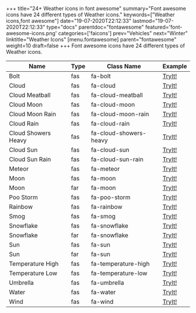 +++
title="24+ Weather icons in font awesome"
summary="Font awesome icons have 24 different types of Weather icons."
keywords=["Weather icons,font awesome"]
date="19-07-2020T22:12:33"
lastmod="19-07-2020T22:12:33"
type="docs"
parentdoc="fontawesome"
featured='font-awesome-icons.png'
categories=['faicons']
prev="Vehicles"
next="Winter"
linktitle="Weather Icons"
[menu.fontawesome]
parent="fontawesome"
weight=10
draft=false
+++
Font awesome icons have 24 different types of Weather icons.<div class='table-responsive'><table class='table'><thead><tr><th>Name</th><th>Type</th><th>Class Name</th><th>Example</th></tr></thead><tbody><tr><td><i class="fas fa-bolt"></i>Bolt</td><td>fas</td><td>fa-bolt</td><td><a href='https://www.angularjswiki.com/fontawesome/fa-bolt/' target='_blank'>TryIt!</a></td></tr><tr><td><i class="fas fa-cloud"></i>Cloud</td><td>fas</td><td>fa-cloud</td><td><a href='https://www.angularjswiki.com/fontawesome/fa-cloud/' target='_blank'>TryIt!</a></td></tr><tr><td><i class="fas fa-cloud-meatball"></i>Cloud Meatball</td><td>fas</td><td>fa-cloud-meatball</td><td><a href='https://www.angularjswiki.com/fontawesome/fa-cloud-meatball/' target='_blank'>TryIt!</a></td></tr><tr><td><i class="fas fa-cloud-moon"></i>Cloud Moon</td><td>fas</td><td>fa-cloud-moon</td><td><a href='https://www.angularjswiki.com/fontawesome/fa-cloud-moon/' target='_blank'>TryIt!</a></td></tr><tr><td><i class="fas fa-cloud-moon-rain"></i>Cloud Moon Rain</td><td>fas</td><td>fa-cloud-moon-rain</td><td><a href='https://www.angularjswiki.com/fontawesome/fa-cloud-moon-rain/' target='_blank'>TryIt!</a></td></tr><tr><td><i class="fas fa-cloud-rain"></i>Cloud Rain</td><td>fas</td><td>fa-cloud-rain</td><td><a href='https://www.angularjswiki.com/fontawesome/fa-cloud-rain/' target='_blank'>TryIt!</a></td></tr><tr><td><i class="fas fa-cloud-showers-heavy"></i>Cloud Showers Heavy</td><td>fas</td><td>fa-cloud-showers-heavy</td><td><a href='https://www.angularjswiki.com/fontawesome/fa-cloud-showers-heavy/' target='_blank'>TryIt!</a></td></tr><tr><td><i class="fas fa-cloud-sun"></i>Cloud Sun</td><td>fas</td><td>fa-cloud-sun</td><td><a href='https://www.angularjswiki.com/fontawesome/fa-cloud-sun/' target='_blank'>TryIt!</a></td></tr><tr><td><i class="fas fa-cloud-sun-rain"></i>Cloud Sun Rain</td><td>fas</td><td>fa-cloud-sun-rain</td><td><a href='https://www.angularjswiki.com/fontawesome/fa-cloud-sun-rain/' target='_blank'>TryIt!</a></td></tr><tr><td><i class="fas fa-meteor"></i>Meteor</td><td>fas</td><td>fa-meteor</td><td><a href='https://www.angularjswiki.com/fontawesome/fa-meteor/' target='_blank'>TryIt!</a></td></tr><tr><td><i class="fas fa-moon"></i>Moon</td><td>fas</td><td>fa-moon</td><td><a href='https://www.angularjswiki.com/fontawesome/fa-moon/' target='_blank'>TryIt!</a></td></tr><tr><td><i class="far fa-moon"></i>Moon</td><td>far</td><td>fa-moon</td><td><a href='https://www.angularjswiki.com/fontawesome/fa-moon/' target='_blank'>TryIt!</a></td></tr><tr><td><i class="fas fa-poo-storm"></i>Poo Storm</td><td>fas</td><td>fa-poo-storm</td><td><a href='https://www.angularjswiki.com/fontawesome/fa-poo-storm/' target='_blank'>TryIt!</a></td></tr><tr><td><i class="fas fa-rainbow"></i>Rainbow</td><td>fas</td><td>fa-rainbow</td><td><a href='https://www.angularjswiki.com/fontawesome/fa-rainbow/' target='_blank'>TryIt!</a></td></tr><tr><td><i class="fas fa-smog"></i>Smog</td><td>fas</td><td>fa-smog</td><td><a href='https://www.angularjswiki.com/fontawesome/fa-smog/' target='_blank'>TryIt!</a></td></tr><tr><td><i class="fas fa-snowflake"></i>Snowflake</td><td>fas</td><td>fa-snowflake</td><td><a href='https://www.angularjswiki.com/fontawesome/fa-snowflake/' target='_blank'>TryIt!</a></td></tr><tr><td><i class="far fa-snowflake"></i>Snowflake</td><td>far</td><td>fa-snowflake</td><td><a href='https://www.angularjswiki.com/fontawesome/fa-snowflake/' target='_blank'>TryIt!</a></td></tr><tr><td><i class="fas fa-sun"></i>Sun</td><td>fas</td><td>fa-sun</td><td><a href='https://www.angularjswiki.com/fontawesome/fa-sun/' target='_blank'>TryIt!</a></td></tr><tr><td><i class="far fa-sun"></i>Sun</td><td>far</td><td>fa-sun</td><td><a href='https://www.angularjswiki.com/fontawesome/fa-sun/' target='_blank'>TryIt!</a></td></tr><tr><td><i class="fas fa-temperature-high"></i>Temperature High</td><td>fas</td><td>fa-temperature-high</td><td><a href='https://www.angularjswiki.com/fontawesome/fa-temperature-high/' target='_blank'>TryIt!</a></td></tr><tr><td><i class="fas fa-temperature-low"></i>Temperature Low</td><td>fas</td><td>fa-temperature-low</td><td><a href='https://www.angularjswiki.com/fontawesome/fa-temperature-low/' target='_blank'>TryIt!</a></td></tr><tr><td><i class="fas fa-umbrella"></i>Umbrella</td><td>fas</td><td>fa-umbrella</td><td><a href='https://www.angularjswiki.com/fontawesome/fa-umbrella/' target='_blank'>TryIt!</a></td></tr><tr><td><i class="fas fa-water"></i>Water</td><td>fas</td><td>fa-water</td><td><a href='https://www.angularjswiki.com/fontawesome/fa-water/' target='_blank'>TryIt!</a></td></tr><tr><td><i class="fas fa-wind"></i>Wind</td><td>fas</td><td>fa-wind</td><td><a href='https://www.angularjswiki.com/fontawesome/fa-wind/' target='_blank'>TryIt!</a></td></tr></tbody></table></div>
